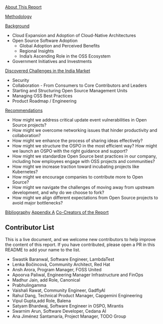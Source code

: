 [About This Report](./About.md)

[Methodology](./About.md)

[Background](./Background.md)
  - Cloud Expansion and Adoption of Cloud-Native Architectures
  - Open Source Software Adoption
    - Global Adoption and Perceived Benefits
    - Regional Insights
    - India’s Ascending Role in the OSS Ecosystem
  - Government Initiatives and Investments
  
[Discovered Challenges in the India Market]()

  - Security
  - Collaboration - From Consumers to Core Contributors and Leaders
  - Starting and Structuring Open Source Management Units
  - Managing OSS Best Practices
  - Product Roadmap / Engineering
  
[Recommendations]()
  
  - How might we address critical update event vulnerabilities in Open Source projects?
  - How might we overcome networking issues that hinder productivity and collaboration?
  - How might we enhance the process of sharing ideas effectively?
  - How might we structure the OSPO in the most efficient way? How might we launch an OSPO with the right guidance and support?
  - How might we standardize Open Source best practices in our company, including how employees engage with OSS projects and communities?
  - How might we increase traction toward incubating projects like Kubernetes?
  - How might we encourage companies to contribute more to Open Source?
  - How might we navigate the challenges of moving away from upstream development, and why do we choose to fork?
  - How might we align different expectations from Open Source projects to avoid major bottlenecks?
   
[Bibliography]()
[Appendix A]()
[Co-Creators of the Report]()

## Contributor List

This is a live document, and we welcome new contributors to help improve the content of this report. If you have contributed, please open a PR in this README to add your name to the list.

- Swastik Baranwal, Software Engineer, LambdaTest 
- Lenka Bočincová, Community Architect, Red Hat
- Ansh Arora, Program Manager, FOSS United
- Apoorva Paliwal, Engineering Manager Infrastructure and FinOps
- Madhur Jain, add Role, Canonical
- Prabhulingamma
- Vaishali Rawat, Community Engineer, GadflyAI
- Rahul Dang, Technical Product Manager, Capgemini Engineering
- Vipul Gupta,add Role, Balena
- Satyam Bhardwaj, Software Engineer in OSPO, Mirantis
- Swarnim Arun, Software Developer, Cedana AI
- Ana Jiménez Santamaría, Project Manager, TODO Group

